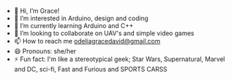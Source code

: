 - 👋 Hi, I’m Grace!
- 👀 I’m interested in Arduino, design and coding
- 🌱 I’m currently learning Arduino and C++
- 💞️ I’m looking to collaborate on UAV's and simple video games
- 📫 How to reach me odeliagracedavid@gmail.com
- 😄 Pronouns: she/her
- ⚡ Fun fact: I'm like a stereotypical geek; Star Wars, Supernatural, Marvel and DC, sci-fi, Fast and Furious and SPORTS CARSS

<!---
aphrod1tee/aphrod1tee is a ✨ special ✨ repository because its `README.md` (this file) appears on your GitHub profile.
You can click the Preview link to take a look at your changes.
--->
